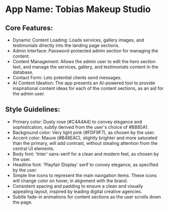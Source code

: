 # **App Name**: Tobias Makeup Studio

## Core Features:

- Dynamic Content Loading: Loads services, gallery images, and testimonials directly into the landing page sections.
- Admin Interface: Password-protected admin section for managing the content.
- Content Management: Allows the admin user to edit the hero section text, and manage the services, gallery, and testimonials content in the database.
- Contact Form: Lets potential clients send messages.
- AI Content Ideation: The app presents an AI-powered tool to provide inspirational content ideas for each of the content sections, as an aid for the admin user.

## Style Guidelines:

- Primary color: Dusty rose (#C4A4A4) to convey elegance and sophistication, subtly derived from the user's choice of #B885A1.
- Background color: Very light pink (#FDF9F7), as chosen by the user.
- Accent color: Mauve (#B48EAC), slightly brighter and more saturated than the primary, will add contrast, without stealing attention from the central UI elements.
- Body font: 'Inter' sans-serif for a clean and modern feel, as chosen by the user.
- Headline font: 'Playfair Display' serif to convey elegance, as specified by the user.
- Simple line icons to represent the main navigation items. These icons will change color on hover, in alignment with the brand.
- Consistent spacing and padding to ensure a clean and visually appealing layout, inspired by leading digital creative agencies.
- Subtle fade-in animations for content sections as the user scrolls down the page.